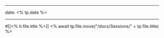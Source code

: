 
---
date: <% tp.date %>

---

#[[<% ti.file.title %>]]
<% await tp.file.move("/docs/Sessions/" + tp.file.title) %>
